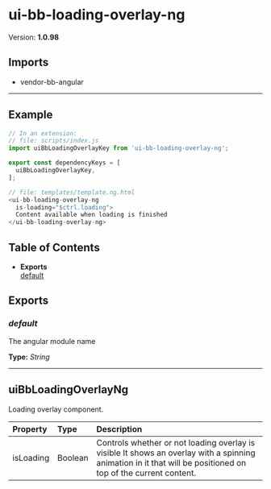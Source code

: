 # ui-bb-loading-overlay-ng


Version: **1.0.98**


## Imports

* vendor-bb-angular

---

## Example

```javascript
// In an extension:
// file: scripts/index.js
import uiBbLoadingOverlayKey from 'ui-bb-loading-overlay-ng';

export const dependencyKeys = [
  uiBbLoadingOverlayKey,
];

// file: templates/template.ng.html
<ui-bb-loading-overlay-ng
  is-loading="$ctrl.loading">
  Content available when loading is finished
</ui-bb-loading-overlay-ng>
```

## Table of Contents
- **Exports**<br/>    <a href="#default">default</a><br/>

## Exports

### <a name="default"></a>*default*

The angular module name

**Type:** *String*


---

## uiBbLoadingOverlayNg

Loading overlay component.

| Property | Type | Description |
| :-- | :-- | :-- |
| isLoading | Boolean | Controls whether or not loading overlay is visible It shows an overlay with a spinning animation in it that will be positioned on top of the current content. |
